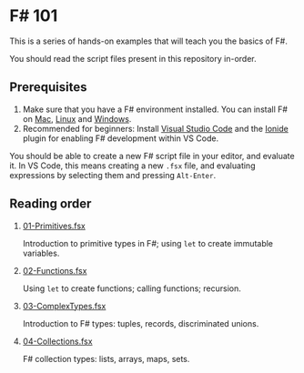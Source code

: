 # F# 101

This is a series of hands-on examples that will teach you the basics of F#.

You should read the script files present in this repository in-order.

## Prerequisites

1. Make sure that you have a F# environment installed. You can install F# on [Mac][], [Linux][] and [Windows][].
2. Recommended for beginners: Install [Visual Studio Code][Code] and the [Ionide][] plugin for enabling F# development within VS Code.
   
You should be able to create a new F# script file in your editor, and evaluate it. In VS Code, this means creating a new `.fsx` file, and evaluating expressions by selecting them and pressing `Alt-Enter`.


[Mac]: http://fsharp.org/use/mac/
[Linux]: http://fsharp.org/use/linux/
[Windows]: http://fsharp.org/use/windows/
[Code]: https://code.visualstudio.com/
[Ionide]: http://ionide.io/

## Reading order

1. [01-Primitives.fsx](01-Primitives.fsx)
   
   Introduction to primitive types in F#; using `let` to create immutable variables.
   
2. [02-Functions.fsx](02-Functions.fsx)

   Using `let` to create functions; calling functions; recursion.

3. [03-ComplexTypes.fsx](03-ComplexTypes.fsx)

   Introduction to F# types: tuples, records, discriminated unions.
   
4. [04-Collections.fsx](04-Collections.fsx)

   F# collection types: lists, arrays, maps, sets.
   

